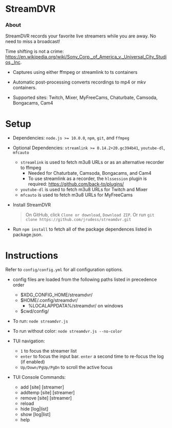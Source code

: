StreamDVR
==========

### About ###

StreamDVR records your favorite live streamers while you are away.  No need to miss a broadcast!

Time shifting is not a crime:
https://en.wikipedia.org/wiki/Sony_Corp._of_America_v._Universal_City_Studios,_Inc.

* Captures using either ffmpeg or streamlink to ts containers

* Automatic post-processing converts recordings to mp4 or mkv containers.

* Supported sites: Twitch, Mixer, MyFreeCams, Chaturbate, Camsoda, Bongacams, Cam4

Setup
==========

* Dependencies: `node.js >= 10.0.0`, `npm`, `git`, and `ffmpeg`
* Optional Dependencies: `streamlink >= 0.14.2+20.gc394b41`, `youtube-dl`, `mfcauto`

  * `streamlink` is used to fetch m3u8 URLs or as an alternative recorder to ffmpeg
    * Needed for Chaturbate, Camsoda, Bongacams, and Cam4
    * To use streamlink as a recorder, the `hlssession` plugin is required: https://github.com/back-to/plugins/
  * `youtube-dl` is used to fetch m3u8 URLs for Twitch and Mixer
  * `mfcauto` is used to fetch m3u8 URLs for MyFreeCams

* Install StreamDVR
  >On GitHub, click `Clone or download`, `Download ZIP`.
  >Or run `git clone https://github.com/jrudess/streamdvr.git`

* Run `npm install` to fetch all of the package dependences listed in package.json.

Instructions
===========

Refer to `config/config.yml` for all configuration options.

* config files are loaded from the following paths listed in precedence order
  * $XDG_CONFIG_HOME/streamdvr/
  * $HOME/.config/streamdvr/
    * %LOCALAPPDATA%/streamdvr/ on windows
  * $cwd/config/

* To run: `node streamdvr.js`
* To run without color: `node streamdvr.js --no-color`

* TUI navigation:
    * `1` to focus the streamer list
    * `enter` to focus the input bar.  `enter` a second time to re-focus the log (if enabled)
    * `Up/Down/PgUp/PgDn` to scroll the active focus

* TUI Console Commands:
    * add     [site] [streamer]
    * addtemp [site] [streamer]
    * remove  [site] [streamer]
    * reload
    * hide [log|list]
    * show [log|list]
    * help
